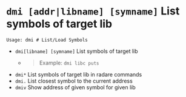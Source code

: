 <!-- TITLE: dmi -->

#  `dmi [addr|libname] [symname]` List symbols of target lib


```
Usage: dmi # List/Load Symbols
```


- `dmi[libname] [symname]` List symbols of target lib
	- > Example: `dmi libc puts`
- `dmi*` List symbols of target lib in radare commands
- `dmi.` List closest symbol to the current address
- `dmiv` Show address of given symbol for given lib

<p hidden>dmi dmi* dmi. dmiv</p>